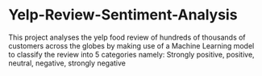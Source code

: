 # Yelp-Review-Sentiment-Analysis
This project analyses the yelp food review of hundreds of thousands of customers across the globes by making use of a Machine Learning model to classify the review into 5 categories namely: Strongly positive, positive, neutral, negative, strongly negative
